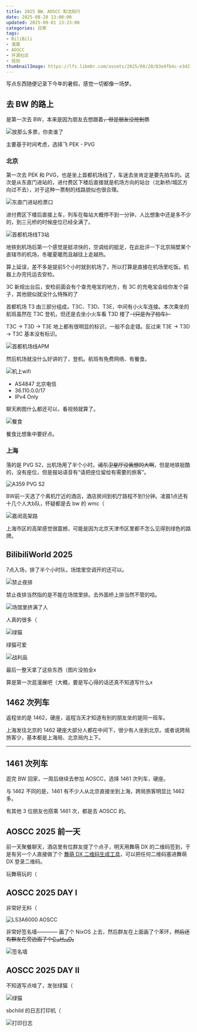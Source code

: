 ```yaml
---
title: 2025 BW、AOSCC 和沈阳行
date: 2025-08-20 13:00:00
updated: 2025-09-01 13:23:00
categories: 日常
tags:
- BiliBili
- 漫展
- AOSCC
- 开源社区
- 信创
thumbnailImage: https://lfs.libmbr.com/assets/2025/08/20/83e4fb4c-e3d2-4716-8dad-3c7785ba52be.webp
---
```

写点东西随便记录下今年的暑假，感觉一切都像一场梦。

<!-- more -->

## 去 BW 的路上
是第一次去 BW，本来是因为朋友去想跟着~~，但是朋友没抢到票~~

![放那么多票，你卖谁了](https://lfs.libmbr.com/assets/2025/08/20/d54fd724-5f22-44ee-8352-04ca0c6384e0.webp)

主要基于时间考虑，选择飞 PEK - PVG

### 北京

第一次去 PEK 和 PVG，也是坐上首都机场线了，车迷去坐肯定是要先拍车的。这次是从东直门进站的，进付费区下楼后直接就是机场方向的站台（北新桥/城区方向过不去），对于这种一票制的线路貌似也很合理。

![东直门进站检票口](https://lfs.libmbr.com/assets/2025/08/20/8d0c3997-5bd5-4527-a5db-2a33bc43d476.webp)

进付费区下楼后直接上车，列车在每站大概停不到一分钟，人比想象中还是多不少的，到三元桥的时候座位已经全满了。

![首都机场线T3站](https://lfs.libmbr.com/assets/2025/08/20/3536aa17-0e07-414e-9b5c-2852a0d0689e.webp)

地铁到机场后第一个感觉是挺凉快的，空调给的挺足，在此批评一下北京隔壁某个直辖市的机场，冬暖夏暖而且越往上走越热。

算上延误，差不多是提前5个小时就到机场了，所以打算是直接在机场里吃饭。机器上办完托运去安检。  

3C 新规出台后，安检前面会有个查充电宝的地方，有 3C 的充电宝会给你发个袋子，其他貌似就没什么特殊的了

首都机场 T3 由三部分组成，T3C、T3D、T3E，中间有小火车连接。本次乘坐的航班虽然在 T3C 登机，但还是去坐小火车看 T3D 楼了~~（只是为了拍车）~~

T3C -> T3D -> T3E 地上都有很明显的标识，一般不会走错。反过来 T3E -> T3D -> T3C 基本没有标识。

![首都机场线APM](https://lfs.libmbr.com/assets/2025/08/20/7bc1e2b5-14fa-4c44-bb4e-0ddd94a20bf9.webp)

然后机场就没什么好讲的了，登机。航班有免费网络、有餐食。

![机上wifi](https://lfs.libmbr.com/assets/2025/08/20/57fe92e1-a888-41d7-bd40-fe8d0703f656.webp)

- AS4847 北京电信
- 36.110.0.0/17
- IPv4 Only

聊天刷图什么都还可以，看视频就算了。

![餐食](https://lfs.libmbr.com/assets/2025/08/20/56122f3e-6400-4b92-bcd3-04564318aec9.webp)

餐食比想象中要好点。

### 上海
落的是 PVG S2，出机场用了半个小时。~~浦东卫星厅没我想的大啊~~，但是地铁挺酷的，没有座位，但是报站语音有“请把座位留给有需要的旅客”。

![A359 PVG S2](https://lfs.libmbr.com/assets/2025/08/20/7c05d2cb-0062-4f89-a012-bbd11d11ce8d.webp)

BW前一天选了个离机厅近的酒店，酒店房间到机厅路程不到1分钟。凌晨1点还有十几个人大b队，怀疑都是去 bw 的 wmc（

![嘉闵高架路](https://lfs.libmbr.com/assets/2025/08/20/e77d6155-5ecc-49d1-9297-6d46bf44f2f7.webp)

上海市区的高架感觉很震撼，可能是因为北京天津市区里都不怎么见得到绿色的路牌。

## BilibiliWorld 2025
7点入场，排了半个小时队，场馆里空调开的还可以。

![禁止夜排](https://lfs.libmbr.com/assets/2025/08/20/fe92e040-c2be-40ff-ac6b-1727ad0aac63.webp)

禁止夜排当然指的是不能在场馆里排。去外面桥上排当然不管的哈。

![场馆里挤满了人](https://lfs.libmbr.com/assets/2025/08/20/5b4b08b7-6717-4a6d-ac45-d536ca5ae6fb.webp)

人真的很多（

![绿猫](https://lfs.libmbr.com/assets/2025/08/20/ffa2a817-ca72-4eb9-8f14-f9a084de17c1.webp)

绿猫可爱

![战利品](https://lfs.libmbr.com/assets/2025/08/20/15d13dd5-3856-41ea-9c55-9f88a5e3ba04.webp)

最后一整天拿了这些东西（图片没拍全x

算是第一次逛漫展吧（大概，要是写心得的话还真不知道写什么x

## 1462 次列车
返程坐的是 1462，硬座，返程当天才知道有别的朋友坐的是同一班车。

上海发往北京的 1462 硬座大部分人都在中间下，很少有人坐到北京。或者说跨局旅客少，基本都是上海局、北京局内上下。

---

## 1461 次列车
逛完 BW 回家，一周后继续去参加 AOSCC，选择 1461 次列车，硬座。

与 1462 不同的是，1461 有不少人从北京直接坐到上海，跨局旅客明显比 1462 多。

有其他 3 位朋友也搭乘 1461 次，都是去 AOSCC 的。

## AOSCC 2025 前一天
前一天聚餐聊天，酒店里有位群友提了个点子，明天用舞萌 DX 的二维码签到，于是有另一个人直接做了个 [舞萌 DX 二维码生成工具](https://sparrowhe.github.io/xxime-wrapper/)，可以把任何二维码塞进舞萌 DX 登录二维码。

玩舞萌玩的（

## AOSCC 2025 DAY I
非常好无料（

![LS3A6000 AOSCC](https://lfs.libmbr.com/assets/2025/09/01/ea97c22b-82a8-49dd-8693-9f067b54022d.webp)

非常好签名墙————
画了个 NixOS 上去，然后群友在上面画了个苯环，~~然后还有群友在旁边画了个[C₁₈H₂₄O₂](https://zh.wikipedia.org/wiki/%E9%9B%8C%E4%BA%8C%E9%86%87)~~

![签名墙](https://lfs.libmbr.com/assets/2025/09/01/b0fb10ce-1b6d-4077-8892-fb579fc22587.webp)

## AOSCC 2025 DAY II
不知道写点啥了，发张绿猫（  

![绿猫](https://lfs.libmbr.com/assets/2025/09/01/94a1442e-e7ce-4433-a747-a33eb4c35c36.webp)

sbchild 的日志打印机（

![打印日志](https://lfs.libmbr.com/assets/2025/09/01/0ec46f71-f4b4-4500-9a3e-e11489bfe56b.webp)

